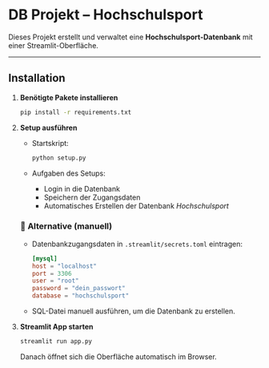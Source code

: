 # DB Projekt – Hochschulsport

Dieses Projekt erstellt und verwaltet eine **Hochschulsport-Datenbank** mit einer Streamlit-Oberfläche.

---

## Installation

1. **Benötigte Pakete installieren**

   ```bash
   pip install -r requirements.txt
   ```

2. **Setup ausführen**

   * Startskript:

     ```bash
     python setup.py
     ```
   * Aufgaben des Setups:

     * Login in die Datenbank
     * Speichern der Zugangsdaten
     * Automatisches Erstellen der Datenbank *Hochschulsport*

   ### 🔧 Alternative (manuell)

   * Datenbankzugangsdaten in `.streamlit/secrets.toml` eintragen:

     ```toml
     [mysql]
     host = "localhost"
     port = 3306
     user = "root"
     password = "dein_passwort"
     database = "hochschulsport"
     ```
   * SQL-Datei manuell ausführen, um die Datenbank zu erstellen.

3. **Streamlit App starten**

   ```bash
   streamlit run app.py
   ```

   Danach öffnet sich die Oberfläche automatisch im Browser.

